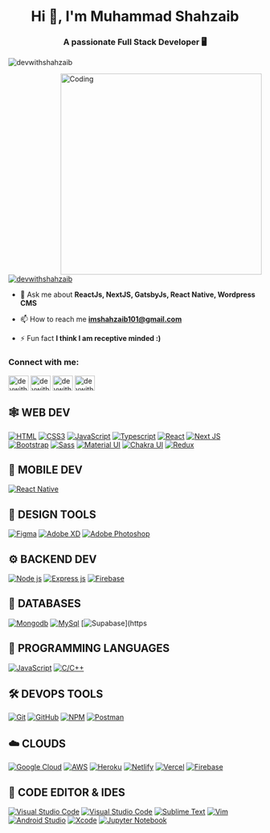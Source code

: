 
<h1 align="center">Hi 👋, I'm Muhammad Shahzaib</h1>
<h3 align="center">A passionate Full Stack Developer 🖥</h3>

<p align="left"> <img src="https://komarev.com/ghpvc/?username=devwithshahzaib&label=Profile%20views&color=0e75b6&style=flat" alt="devwithshahzaib" /> </p>

<img align="right" alt="Coding" width="400" src="https://encrypted-tbn0.gstatic.com/images?q=tbn:ANd9GcRWmKq2v8l9sp9i4RY9WZ6mppDL9voBxH_sl1cZGmm7TkenwkybRT-nnxRApKBk-2CS0eY&usqp=CAU"/>
<p align="left"> <a href="https://twitter.com/devwithshahzaib" target="blank"><img src="https://img.shields.io/twitter/follow/devwithshahzaib?logo=twitter&style=for-the-badge" alt="devwithshahzaib" /></a> </p>

- 💬 Ask me about **ReactJs, NextJS, GatsbyJs, React Native, Wordpress CMS**

- 📫 How to reach me **imshahzaib101@gmail.com**

- ⚡ Fun fact **I think I am receptive minded :)**

<h3 align="left">Connect with me:</h3>
<p align="left">
<a href="https://twitter.com/devwithshahzaib" target="blank"><img align="center" src="https://raw.githubusercontent.com/rahuldkjain/github-profile-readme-generator/master/src/images/icons/Social/twitter.svg" alt="devwithshahzaib" height="30" width="40" /></a>
<a href="https://linkedin.com/in/devwithshahzaib" target="blank"><img align="center" src="https://raw.githubusercontent.com/rahuldkjain/github-profile-readme-generator/master/src/images/icons/Social/linked-in-alt.svg" alt="devwithshahzaib" height="30" width="40" /></a>
<a href="https://fb.com/devwithshahzaib" target="blank"><img align="center" src="https://raw.githubusercontent.com/rahuldkjain/github-profile-readme-generator/master/src/images/icons/Social/facebook.svg" alt="devwithshahzaib" height="30" width="40" /></a>
<a href="https://instagram.com/devwithshahzaib" target="blank"><img align="center" src="https://raw.githubusercontent.com/rahuldkjain/github-profile-readme-generator/master/src/images/icons/Social/instagram.svg" alt="devwithshahzaib" height="30" width="40" /></a>
</p>

## 🕸️ **WEB DEV**

[![HTML](https://img.shields.io/badge/HTML5-E34F26?style=for-the-badge&logo=html5&logoColor=white "HTML")][repo]
[![CSS3](https://img.shields.io/badge/CSS3-1572B6?style=for-the-badge&logo=css3&logoColor=white "CSS")][repo]
[![JavaScript](https://img.shields.io/badge/JavaScript-F7DF1E?style=for-the-badge&logo=javascript&logoColor=black "JavaScript")][repo]
[![Typescript](https://img.shields.io/badge/TypeScript-007ACC?style=for-the-badge&logo=typescript&logoColor=white "Typescript")][repo]
[![React](https://img.shields.io/badge/React-20232A?style=for-the-badge&logo=react&logoColor=61DAFB "React")][repo]
[![Next JS](https://img.shields.io/badge/Next-black?style=for-the-badge&logo=next.js&logoColor=white "Next.js")][repo]
[![Bootstrap](https://img.shields.io/badge/Bootstrap-563D7C?style=for-the-badge&logo=bootstrap&logoColor=white "Bootstrap")][repo]
[![Sass](https://img.shields.io/badge/Sass-CC6699?style=for-the-badge&logo=sass&logoColor=white "SASS")][repo]
[![Material UI](https://img.shields.io/badge/Material--UI-%230081CB.svg?style=for-the-badge&logo=mui&logoColor=white "Material UI")][repo]
[![Chakra UI](https://img.shields.io/badge/Chakra%20UI-319795?style=for-the-badge&logo=chakra-ui&logoColor=white "Chakra UI")][repo]
[![Redux](https://img.shields.io/badge/Redux-764ABC?style=for-the-badge&logo=redux&logoColor=white "Redux")][repo]




## 📱 **MOBILE DEV**

[![React Native](https://img.shields.io/badge/React_Native-20232A?style=for-the-badge&logo=react&logoColor=61DAFB "React Native")][repo]

## 🍧 **DESIGN TOOLS**

[![Figma](https://img.shields.io/badge/figma-%23F24E1E.svg?style=for-the-badge&logo=figma&logoColor=white "Figma")][repo]
[![Adobe XD](https://img.shields.io/badge/Adobe%20XD-470137?style=for-the-badge&logo=Adobe%20XD&logoColor=#FF61F6 "XD")][repo]
[![Adobe Photoshop](https://img.shields.io/badge/adobe%20photoshop-%2331A8FF.svg?style=for-the-badge&logo=adobe%20photoshop&logoColor=white)][repo]

## ⚙️ **BACKEND DEV**

[![Node js](https://img.shields.io/badge/Node.js-43853D?style=for-the-badge&logo=node.js&logoColor=white "Nodejs")][repo]
[![Express js](https://img.shields.io/badge/Express.js-404D59?style=for-the-badge "Express js")][repo]
[![Firebase](https://img.shields.io/badge/firebase-%23039BE5.svg?style=for-the-badge&logo=firebase "Firebase")][repo]


<!-- [![Go](https://img.shields.io/badge/go-%2300ADD8.svg?style=for-the-badge&logo=go&logoColor=white "GO Lang")][repo] -->

## 📅 **DATABASES**

[![Mongodb](https://img.shields.io/badge/MongoDB-4EA94B?style=for-the-badge&logo=mongodb&logoColor=white "Mongodb")][repo]
[![MySql](https://img.shields.io/badge/MySQL-00000F?style=for-the-badge&logo=mysql&logoColor=white "MySql")][repo]
[![Supabase](https://img.shields.io/badge/Supabase-438EE6?style=for-the-badge&logo=supabase&logoColor=white)](https



## 🎯 **PROGRAMMING LANGUAGES**

[![JavaScript](https://img.shields.io/badge/JavaScript-F7DF1E?style=for-the-badge&logo=javascript&logoColor=black "JavaScript")][repo]
[![C/C++](https://img.shields.io/badge/C%2FC%2B%2B-00599C?style=for-the-badge&logo=c%2B%2B&logoColor=white "C/C++")][repo]


## 🛠️ **DEVOPS TOOLS**

[![Git](https://img.shields.io/badge/git-%23F05033.svg?style=for-the-badge&logo=git&logoColor=white "Git")][repo]
[![GitHub](https://img.shields.io/badge/github-%23121011.svg?style=for-the-badge&logo=github&logoColor=white "GitHub")][repo]
[![NPM](https://img.shields.io/badge/NPM-%23000000.svg?style=for-the-badge&logo=npm&logoColor=white "Npm")][repo]
[![Postman](https://img.shields.io/badge/Postman-FF6C37?style=for-the-badge&logo=postman&logoColor=white "Postman")][repo]


## ☁️ **CLOUDS**

[![Google Cloud](https://img.shields.io/badge/GoogleCloud-%234285F4.svg?style=for-the-badge&logo=google-cloud&logoColor=white "Google Cloud")][repo]
[![AWS](https://img.shields.io/badge/Amazon-_AWS-FF9900?style=for-the-badge&logo=amazon-aws&logoColor=white "AWS")][repo]
[![Heroku](https://img.shields.io/badge/heroku-%23430098.svg?style=for-the-badge&logo=heroku&logoColor=white "Heroku")][repo]
[![Netlify](https://img.shields.io/badge/netlify-%23000000.svg?style=for-the-badge&logo=netlify&logoColor=#00C7B7 "Netlify")][repo]
[![Vercel](https://img.shields.io/badge/vercel-%23000000.svg?style=for-the-badge&logo=vercel&logoColor=white "Vercel")][repo]
[![Firebase](https://img.shields.io/badge/firebase-%23039BE5.svg?style=for-the-badge&logo=firebase "Firebase")][repo]

## 📄 **CODE EDITOR & IDES**

[![Visual Studio Code](https://img.shields.io/badge/VS%20Code-0078d7.svg?style=for-the-badge&logo=visual-studio-code&logoColor=white "Visual Studio Code")][repo]
[![Visual Studio Code](https://img.shields.io/badge/VS%20Code%20Insider-24bfa5.svg?style=for-the-badge&logo=visual-studio-code&logoColor=white "Visual Studio Code")][repo]
[![Sublime Text](https://img.shields.io/badge/sublime_text-%23575757.svg?style=for-the-badge&logo=sublime-text&logoColor=important "Sublime Text")][repo]
[![Vim](https://img.shields.io/badge/VIM-%2311AB00.svg?style=for-the-badge&logo=vim&logoColor=white)][repo]
[![Android Studio](https://img.shields.io/badge/Android%20Studio-3DDC84.svg?style=for-the-badge&logo=android-studio&logoColor=white)][repo]
[![Xcode](https://img.shields.io/badge/Xcode-147EFB?style=for-the-badge&logo=xcode&logoColor=white "Xcode")][repo]
[![Jupyter Notebook](https://img.shields.io/badge/jupyter-%23FA0F00.svg?style=for-the-badge&logo=jupyter&logoColor=white)][repo]

[repo]: https://github.com/devwithshahzaib?tab=repositories
